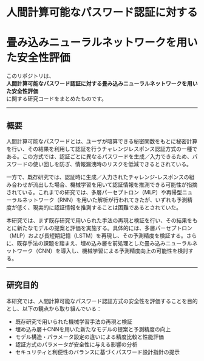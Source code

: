 # 人間計算可能なパスワード認証に対する  
# 畳み込みニューラルネットワークを用いた安全性評価

このリポジトリは、  
**人間計算可能なパスワード認証に対する畳み込みニューラルネットワークを用いた安全性評価**  
に関する研究コードをまとめたものです。

---

## 概要

人間計算可能なパスワードとは、ユーザが暗算できる秘密関数をもとに秘密計算を行い、その結果を利用して認証を行うチャレンジレスポンス認証方式の一種である。この方式では、認証ごとに異なるパスワードを生成／入力できるため、パスワードの使い回しを防ぎ、情報漏洩時のリスクを低減できるとされている。

一方で、既存研究では、認証時に生成／入力されたチャレンジ-レスポンスの組み合わせが流出した場合、機械学習を用いて認証情報を推測できる可能性が指摘されている。これまでの研究では、多層パーセプトロン（MLP）や再帰型ニューラルネットワーク（RNN）を用いた解析が行われてきたが、いずれも予測精度が低く、現実的に認証情報を推測することは困難であるとされていた。

本研究では、まず既存研究で用いられた手法の再現と検証を行い、その結果をもとに新たなモデルの提案と評価を実施する。具体的には、多層パーセプトロン（MLP）および長短期記憶（LSTM）を再現し、その予測精度を検証する。さらに、既存手法の課題を踏まえ、埋め込み層を前処理とした畳み込みニューラルネットワーク（CNN）を導入し、機械学習による予測精度向上の可能性を検討する。

---

## 研究目的

本研究では、人間計算可能なパスワード認証方式の安全性を評価することを目的とし、以下の観点から取り組んでいる：

- 既存研究で用いられた機械学習手法の再現と検証
- 埋め込み層＋CNNを用いた新たなモデルの提案と予測精度の向上
- モデル構造・パラメータ設定の違いによる精度比較と性能評価
- 認証方式のパラメータが安全性に与える影響の分析
- セキュリティと利便性のバランスに基づくパスワード設計指針の提示